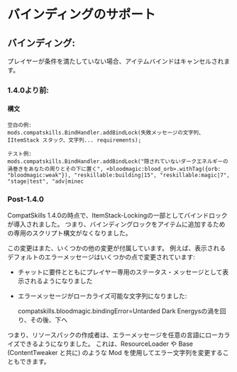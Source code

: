 # バインディングのサポート

## バインディング:

プレイヤーが条件を満たしていない場合、アイテムバインドはキャンセルされます。

### 1.4.0より前:

#### 構文

    空白の例:
    mods.compatskills.BindHandler.addBindLock(失敗メッセージの文字列、IItemStack スタック、文字列... requirements);
    
    テスト例:
    mods.compatskills.BindHandler.addBindLock("隠されていないダークエネルギーの渦巻きをあなたの周りとその下に置く", <bloodmagic:blood_orb>.withTag({orb: "bloodmagic:weak"}), "reskillable:building|15", "reskillable:magic|7", "stage|test", "adv|minec
    

### Post-1.4.0

CompatSkills 1.4.0の時点で、ItemStack-Lockingの一部としてバインドロックが導入されました。 つまり、バインディングロックをアイテムに追加するための専用のスクリプト構文がなくなりました。

この変更はまた、いくつかの他の変更が付属しています。 例えば、表示されるデフォルトのエラーメッセージはいくつかの点で変更されています:

- チャットに要件とともにプレイヤー専用のステータス・メッセージとして表示されるようになりました
- エラーメッセージがローカライズ可能な文字列になりました: 

    compatskills.bloodmagic.bindingError=Untarded Dark Energysの渦を回り、その後、下へ
    

つまり、リソースパックの作成者は、エラーメッセージを任意の言語にローカライズできるようになりました。 これは、ResourceLoader や Base (ContentTweaker と共に) のような Mod を使用してエラー文字列を変更することもできます。